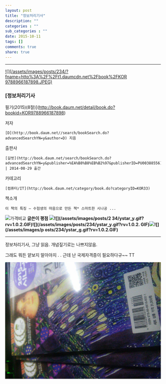 ```yaml
---
layout: post
title: "정보처리기사"
description: ""
categories : ""
sub_categories : ""
date: 2015-10-11
tags: []
comments: true
share: true
---
```


  

* * *

[ ![](/assets/images/posts/234/?fname=http%3A%2F%2Ft1.daumcdn.net%2Fbook%2FKOR
9788966187898.JPEG)
](http://book.daum.net/detail/book.do?bookid=KOR9788966187898)

###  [정보처리기사
필기(2015)(8절)](http://book.daum.net/detail/book.do?bookid=KOR9788966187898)

저자

    [D](http://book.daum.net//search/bookSearch.do?advancedSearchYN=y&author=D) 지음
출판사

    [길벗](http://book.daum.net/search/bookSearch.do?advancedSearchYN=y&publisher=%EA%B8%B8%EB%B2%97&publisherID=PU00388556) | 2014-08-29 출간
카테고리

    [컴퓨터/IT](http://book.daum.net/category/book.do?categoryID=KOR33)
책소개

    이 책의 특징 ― 수험생의 마음으로 만든 책* 스마트한 시나공 ...

![가격비교](/assets/images/posts/234/bt_info_compare.gif?rv=1.0.1.GIF) **글쓴이 평점 ![
](/assets/images/posts/234/ystar_y.gif?rv=1.0.2.GIF)![](/assets/images/posts/2
34/ystar_y.gif?rv=1.0.2.GIF)![](/assets/images/posts/234/ystar_y.gif?rv=1.0.2.
GIF)![](/assets/images/posts/234/ystar_g.gif?rv=1.0.2.GIF)![](/assets/images/p
osts/234/ystar_g.gif?rv=1.0.2.GIF)**

* * *

  

정보처리기사, 그냥 읽음. 개념짚기로는 나쁘지않음.

그래도 뭐든 얕보지 말아야지 . . 근데 난 국제자격증이 필요하다규~~ TT

  

  

![](/assets/images/posts/234/2114763356192C0F39F33A.JPEG)

  

